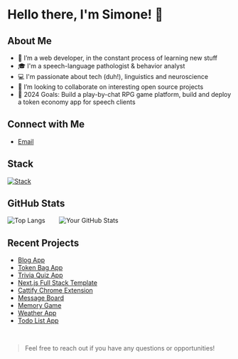 # Hello there, I'm Simone! 👋

## About Me
- 🌱 I’m a web developer, in the constant process of learning new stuff
- 🎓 I'm a speech-language pathologist & behavior analyst
- 💻 I'm passionate about tech (duh!), linguistics and neuroscience
- 🤝 I’m looking to collaborate on interesting open source projects
- 🥅 2024 Goals: Build a play-by-chat RPG game platform, build and deploy a token economy app for speech clients

## Connect with Me
- [Email](mailto:simonetimi.dev@gmail.com)

## Stack
[![Stack](https://skillicons.dev/icons?i=js,ts,react,nextjs,nodejs,express,tailwind,postgres,mongodb,python,java,angular,mysql&perline=5)](https://skillicons.dev)

## GitHub Stats
![Top Langs](https://github-readme-stats.vercel.app/api/top-langs/?username=simonetimi&layout=donut)&nbsp; &nbsp; &nbsp; &nbsp;
![Your GitHub Stats](https://github-readme-stats.vercel.app/api?username=simonetimi&show_icons=true&hide_rank=true)

## Recent Projects
- [Blog App](https://github.com/simonetimi/blog-app)
- [Token Bag App](https://github.com/simonetimi/token-app-rpg)
- [Trivia Quiz App](https://github.com/simonetimi/cs50x-final-project)
- [Next.js Full Stack Template](https://github.com/simonetimi/nextjs-authjs-template)
- [Cattify Chrome Extension](https://github.com/simonetimi/cattify)
- [Message Board](https://github.com/simonetimi/message-board)
- [Memory Game](https://github.com/simonetimi/memory-game)
- [Weather App](https://github.com/simonetimi/weather-app)
- [Todo List App](https://github.com/simonetimi/todo-list-app)

<br>

> Feel free to reach out if you have any questions or opportunities!
